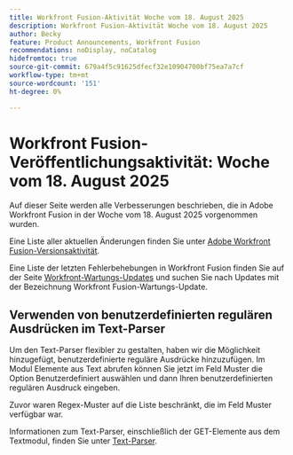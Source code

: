 ```yaml
---
title: Workfront Fusion-Aktivität Woche vom 18. August 2025
description: Workfront Fusion-Aktivität Woche vom 18. August 2025
author: Becky
feature: Product Announcements, Workfront Fusion
recommendations: noDisplay, noCatalog
hidefromtoc: true
source-git-commit: 679a4f5c91625dfecf32e10904700bf75ea7a7cf
workflow-type: tm+mt
source-wordcount: '151'
ht-degree: 0%

---
```


# Workfront Fusion-Veröffentlichungsaktivität: Woche vom 18. August 2025

Auf dieser Seite werden alle Verbesserungen beschrieben, die in Adobe Workfront Fusion in der Woche vom 18. August 2025 vorgenommen wurden.

Eine Liste aller aktuellen Änderungen finden Sie unter [Adobe Workfront Fusion-Versionsaktivität](/help/workfront-fusion/fusion-product-releases/fusion-release-activity.md).

Eine Liste der letzten Fehlerbehebungen in Workfront Fusion finden Sie auf der Seite [Workfront-Wartungs-Updates](https://experienceleague.adobe.com/de/docs/workfront-known-issues/releases/current-updates) und suchen Sie nach Updates mit der Bezeichnung Workfront Fusion-Wartungs-Update.

## Verwenden von benutzerdefinierten regulären Ausdrücken im Text-Parser

Um den Text-Parser flexibler zu gestalten, haben wir die Möglichkeit hinzugefügt, benutzerdefinierte reguläre Ausdrücke hinzuzufügen. Im Modul Elemente aus Text abrufen können Sie jetzt im Feld Muster die Option Benutzerdefiniert auswählen und dann Ihren benutzerdefinierten regulären Ausdruck eingeben.

Zuvor waren Regex-Muster auf die Liste beschränkt, die im Feld Muster verfügbar war.

Informationen zum Text-Parser, einschließlich der GET-Elemente aus dem Textmodul, finden Sie unter [Text-Parser](/help/workfront-fusion/references/apps-and-modules/tools-and-transformers/text-parser.md).

